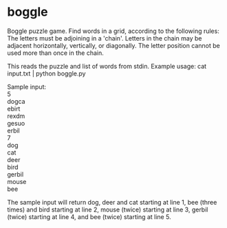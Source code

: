 # boggle
Boggle puzzle game.
Find words in a grid, according to the following rules: The letters must be adjoining in a 'chain'.
Letters in the chain may be adjacent horizontally, vertically, or diagonally. The letter position cannot be used
more than once in the chain.

This reads the puzzle and list of words from stdin. Example usage:
cat input.txt | python boggle.py

Sample input:<br />
5 <br />
dogca <br />
ebirt <br />
rexdm <br />
gesuo <br />
erbil <br />
7 <br />
dog <br />
cat <br />
deer <br />
bird <br />
gerbil <br />
mouse <br />
bee <br />

The sample input will return dog, deer and cat starting at line 1, bee (three times) and bird starting at line 2, mouse (twice) starting at line 3, gerbil (twice) starting at line 4, and bee (twice) starting at line 5.
